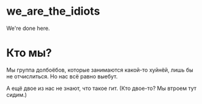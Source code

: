 # we_are_the_idiots
We're done here.

# Кто мы?
Мы группа долбоёбов, которые занимаются какой-то хуйнёй, лишь бы не отчислиться. Но нас всё равно выебут.

А ещё двое из нас не знают, что такое гит. (Кто двое-то? Мы втроем тут сидим.)